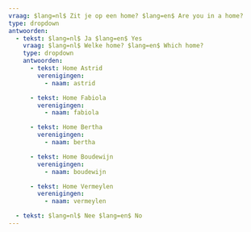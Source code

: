 ```yaml
---
vraag: $lang=nl$ Zit je op een home? $lang=en$ Are you in a home?
type: dropdown
antwoorden:
  - tekst: $lang=nl$ Ja $lang=en$ Yes
    vraag: $lang=nl$ Welke home? $lang=en$ Which home?
    type: dropdown
    antwoorden:
      - tekst: Home Astrid
        verenigingen:
          - naam: astrid

      - tekst: Home Fabiola
        verenigingen:
          - naam: fabiola

      - tekst: Home Bertha
        verenigingen:
          - naam: bertha

      - tekst: Home Boudewijn
        verenigingen:
          - naam: boudewijn

      - tekst: Home Vermeylen
        verenigingen:
          - naam: vermeylen

  - tekst: $lang=nl$ Nee $lang=en$ No
---
```

